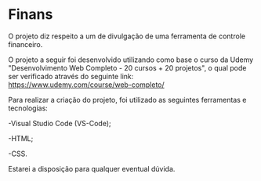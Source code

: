 # Finans

O projeto diz respeito a um de divulgação de uma ferramenta de controle financeiro.

O projeto a seguir foi desenvolvido utilizando como base o curso da Udemy "Desenvolvimento Web Completo - 20 cursos + 20 projetos", o qual pode ser verificado através do seguinte link: https://www.udemy.com/course/web-completo/

Para realizar a criação do projeto, foi utilizado as seguintes ferramentas e tecnologias:

-Visual Studio Code (VS-Code);

-HTML;

-CSS.

Estarei a disposição para qualquer eventual dúvida.
